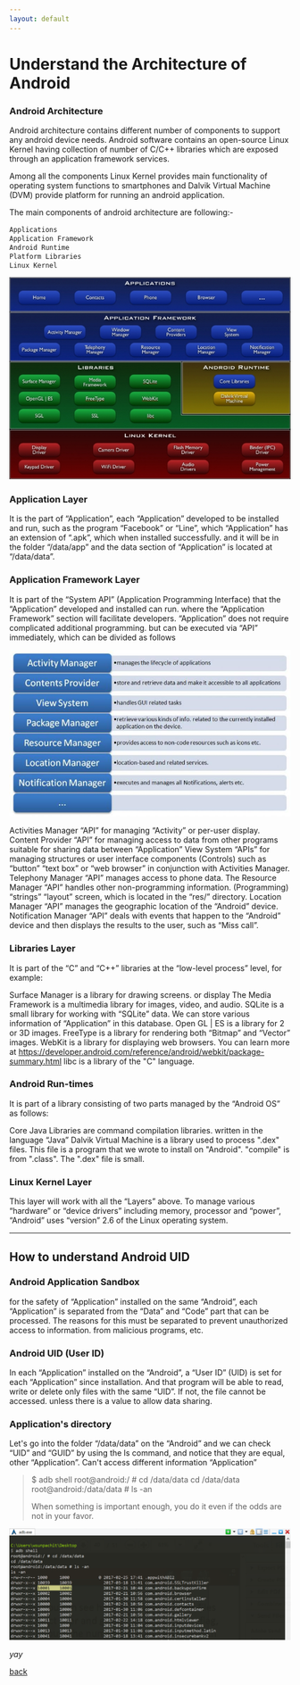 ```yaml
---
layout: default
---
```


# Understand the Architecture of Android 


### Android Architecture

Android architecture contains different number of components to support any android device needs. Android software contains an open-source Linux Kernel having collection of number of C/C++ libraries which are exposed through an application framework services.

Among all the components Linux Kernel provides main functionality of operating system functions to smartphones and Dalvik Virtual Machine (DVM) provide platform for running an android application.

The main components of android architecture are following:-

    Applications
    Application Framework
    Android Runtime
    Platform Libraries
    Linux Kernel

![Image 1:](https://raw.githubusercontent.com/hackersden09/My_Blog/main/Android-system-architecture.jpg)

### Application Layer

It is the part of “Application”, each “Application” developed to be installed and run, such as the program “Facebook” or “Line”, which “Application” has an extension of “.apk”, which when installed successfully. and it will be in the folder “/data/app” and the data section of “Application” is located at “/data/data”.

### Application Framework Layer

It is part of the “System API” (Application Programming Interface) that the “Application” developed and installed can run. where the “Application Framework” section will facilitate developers. “Application” does not require complicated additional programming. but can be executed via “API” immediately, which can be divided as follows

![Image 2:](https://raw.githubusercontent.com/hackersden09/My_Blog/main/Android-system-architecture2.jpg)

Activities Manager “API” for managing “Activity” or per-user display.
Content Provider “API” for managing access to data from other programs suitable for sharing data between “Application”
View System “APIs” for managing structures or user interface components (Controls) such as “button” “text box” or “web browser” in conjunction with Activities Manager.
Telephony Manager “API” manages access to phone data.
The Resource Manager “API” handles other non-programming information. (Programming) “strings” “layout” screen, which is located in the “res/” directory.
Location Manager “API” manages the geographic location of the “Android” device.
Notification Manager “API” deals with events that happen to the “Android” device and then displays the results to the user, such as “Miss call”.

### Libraries Layer
It is part of the “C” and “C++” libraries at the “low-level process” level, for example: 

Surface Manager is a library for drawing screens. or display
The Media Framework is a multimedia library for images, video, and audio.
SQLite is a small library for working with “SQLite” data. We can store various information of “Application” in this database.
Open GL | ES is a library for 2 or 3D images.
FreeType is a library for rendering both “Bitmap” and “Vector” images.
WebKit is a library for displaying web browsers. You can learn more at https://developer.android.com/reference/android/webkit/package-summary.html
libc is a library of the "C" language.

### Android Run-times

It is part of a library consisting of two parts managed by the “Android OS” as follows:

Core Java Libraries are command compilation libraries. written in the language “Java”
Dalvik Virtual Machine is a library used to process ".dex" files. This file is a program that we wrote to install on "Android". "compile" is from ".class". The ".dex" file is small.


### Linux Kernel Layer

This layer will work with all the “Layers” above. To manage various “hardware” or “device drivers” including memory, processor and “power”, “Android” uses “version” 2.6 of the Linux operating system.

* * *

## How to understand Android UID


### Android Application Sandbox

for the safety of “Application” installed on the same “Android”, each “Application” is separated from the “Data” and “Code” part that can be processed. The reasons for this must be separated to prevent unauthorized access to information. from malicious programs, etc.

### Android UID (User ID)

In each “Application” installed on the “Android”, a “User ID” (UID) is set for each “Application” since installation. And that program will be able to read, write or delete only files with the same “UID”. If not, the file cannot be accessed. unless there is a value to allow data sharing.

### Application's directory

Let's go into the folder “/data/data” on the “Android” and we can check “UID” and “GUID” by using the ls command, and notice that they are equal, other “Application”. Can't access different information “Application”

> $ adb shell
root@android:/ # cd /data/data
cd /data/data
root@android:/data/data # ls -an
>
> When something is important enough, you do it even if the odds are not in your favor.

![Image 3:](https://raw.githubusercontent.com/hackersden09/My_Blog/main/uid-01.png)

_yay_

[back](./)
